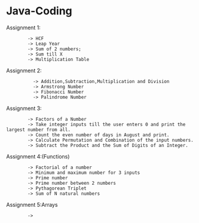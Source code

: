 # Java-Coding

Assignment 1:

            -> HCF
            -> Leap Year
            -> Sum of 2 numbers;
            -> Sum till X
            -> Multiplication Table
            
Assignment 2:
              
              -> Addition,Subtraction,Multiplication and Division
              -> Armstrong Number
              -> Fibonacci Number
              -> Palindrome Number

Assignment 3:

            -> Factors of a Number
            -> Take integer inputs till the user enters 0 and print the largest number from all.
            -> Count the even number of days in August and print.
            -> Calculate Permutation and Combination of the input numbers.
            -> Subtract the Product and the Sum of Digits of an Integer.
             
Assignment 4:(Functions)

            -> Factorial of a number
            -> Minimum and maximum number for 3 inputs
            -> Prime number
            -> Prime number between 2 numbers
            -> Pythagorean Triplet
            -> Sum of N natural numbers

Assignment 5:Arrays

            -> 
